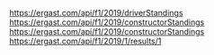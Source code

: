 https://ergast.com/api/f1/2019/driverStandings
https://ergast.com/api/f1/2019/constructorStandings
https://ergast.com/api/f1/2019/constructorStandings
https://ergast.com/api/f1/2019/1/results/1